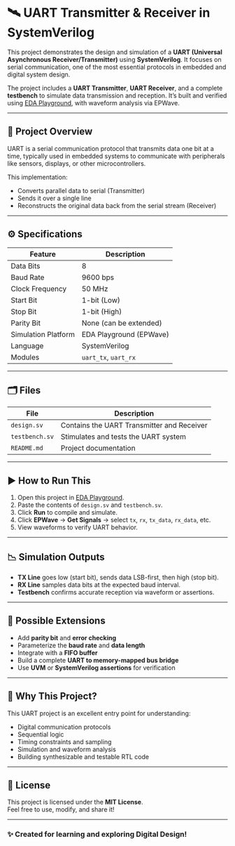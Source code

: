 # 🛰️ UART Transmitter & Receiver in SystemVerilog

This project demonstrates the design and simulation of a **UART (Universal Asynchronous Receiver/Transmitter)** using **SystemVerilog**. It focuses on serial communication, one of the most essential protocols in embedded and digital system design.

The project includes a **UART Transmitter**, **UART Receiver**, and a complete **testbench** to simulate data transmission and reception. It’s built and verified using [EDA Playground](https://www.edaplayground.com), with waveform analysis via EPWave.

---

## 📌 Project Overview

UART is a serial communication protocol that transmits data one bit at a time, typically used in embedded systems to communicate with peripherals like sensors, displays, or other microcontrollers.

This implementation:
- Converts parallel data to serial (Transmitter)
- Sends it over a single line
- Reconstructs the original data back from the serial stream (Receiver)

---

## ⚙️ Specifications

| Feature                | Description                        |
|------------------------|------------------------------------|
| Data Bits              | 8                                  |
| Baud Rate              | 9600 bps                           |
| Clock Frequency        | 50 MHz                             |
| Start Bit              | 1-bit (Low)                        |
| Stop Bit               | 1-bit (High)                       |
| Parity Bit             | None (can be extended)             |
| Simulation Platform    | EDA Playground (EPWave)            |
| Language               | SystemVerilog                      |
| Modules                | `uart_tx`, `uart_rx`               |

---

## 🗂️ Files

| File            | Description                                |
|-----------------|--------------------------------------------|
| `design.sv`     | Contains the UART Transmitter and Receiver |
| `testbench.sv`  | Stimulates and tests the UART system       |
| `README.md`     | Project documentation                      |

---

## ▶️ How to Run This

1. Open this project in [EDA Playground](https://www.edaplayground.com/).
2. Paste the contents of `design.sv` and `testbench.sv`.
3. Click **Run** to compile and simulate.
4. Click **EPWave** → **Get Signals** → select `tx`, `rx`, `tx_data`, `rx_data`, etc.
5. View waveforms to verify UART behavior.

---

## 📉 Simulation Outputs

- **TX Line** goes low (start bit), sends data LSB-first, then high (stop bit).
- **RX Line** samples data bits at the expected baud interval.
- **Testbench** confirms accurate reception via waveform or assertions.

---

## 🔧 Possible Extensions

- Add **parity bit** and **error checking**
- Parameterize the **baud rate** and **data length**
- Integrate with a **FIFO buffer**
- Build a complete **UART to memory-mapped bus bridge**
- Use **UVM** or **SystemVerilog assertions** for verification

---

## 🧠 Why This Project?

This UART project is an excellent entry point for understanding:
- Digital communication protocols
- Sequential logic
- Timing constraints and sampling
- Simulation and waveform analysis
- Building synthesizable and testable RTL code

---

## 📜 License

This project is licensed under the **MIT License**.  
Feel free to use, modify, and share it!

---

### ✨ Created for learning and exploring Digital Design!
